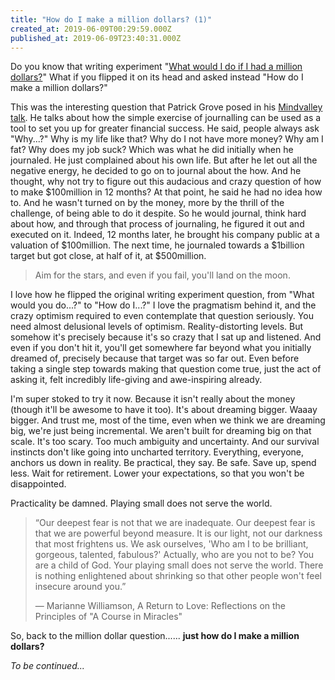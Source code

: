 ```yaml
---
title: "How do I make a million dollars? (1)"
created_at: 2019-06-09T00:29:59.000Z
published_at: 2019-06-09T23:40:31.000Z
---
```

Do you know that writing experiment "[What would I do if I had a million dollars?](https://200wordsaday.com/words/what-if-i-m-given-1million-now-a-thought-experiment-14605c28d8903ca6b)" What if you flipped it on its head and asked instead "How do I make a million dollars?"

  

This was the interesting question that Patrick Grove posed in his [Mindvalley talk](https://www.youtube.com/watch?v=UHbBAe0E2lQ). He talks about how the simple exercise of journalling can be used as a tool to set you up for greater financial success. He said, people always ask "Why...?" Why is my life like that? Why do I not have more money? Why am I fat? Why does my job suck? Which was what he did initially when he journaled. He just complained about his own life. But after he let out all the negative energy, he decided to go on to journal about the how. And he thought, why not try to figure out this audacious and crazy question of how to make $100million in 12 months? At that point, he said he had no idea how to. And he wasn't turned on by the money, more by the thrill of the challenge, of being able to do it despite. So he would journal, think hard about how, and through that process of journaling, he figured it out and executed on it. Indeed, 12 months later, he brought his company public at a valuation of $100million. The next time, he journaled towards a $1billion target but got close, at half of it, at $500million. 

  

> Aim for the stars, and even if you fail, you'll land on the moon.

  

I love how he flipped the original writing experiment question, from "What would you do...?" to "How do I...?" I love the pragmatism behind it, and the crazy optimism required to even contemplate that question seriously. You need almost delusional levels of optimism. Reality-distorting levels. But somehow it's precisely because it's so crazy that I sat up and listened. And even if you don't hit it, you'll get somewhere far beyond what you initially dreamed of, precisely because that target was so far out. Even before taking a single step towards making that question come true, just the act of asking it, felt incredibly life-giving and awe-inspiring already.

  

I'm super stoked to try it now. Because it isn't really about the money (though it'll be awesome to have it too). It's about dreaming bigger. Waaay bigger. And trust me, most of the time, even when we think we are dreaming big, we're just being incremental. We aren't built for dreaming big on that scale. It's too scary. Too much ambiguity and uncertainty. And our survival instincts don't like going into uncharted territory. Everything, everyone, anchors us down in reality. Be practical, they say. Be safe. Save up, spend less. Wait for retirement. Lower your expectations, so that you won't be disappointed. 

  

Practicality be damned. Playing small does not serve the world.

  

> “Our deepest fear is not that we are inadequate. Our deepest fear is that we are powerful beyond measure. It is our light, not our darkness that most frightens us. We ask ourselves, 'Who am I to be brilliant, gorgeous, talented, fabulous?' Actually, who are you not to be? You are a child of God. Your playing small does not serve the world. There is nothing enlightened about shrinking so that other people won't feel insecure around you.”  
>   
> ― Marianne Williamson, A Return to Love: Reflections on the Principles of "A Course in Miracles"

  

So, back to the million dollar question...... **just how do I make a million dollars?** 

  

_To be continued..._
